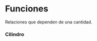 # Funciones
Relaciones que dependen de una cantidad. 
### Cilindro

<!--stackedit_data:
eyJoaXN0b3J5IjpbLTE0MjY0MjkzMjAsMTI3NzI2MjU2OF19
-->